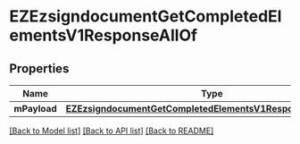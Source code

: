 # EZEzsigndocumentGetCompletedElementsV1ResponseAllOf

## Properties
Name | Type | Description | Notes
------------ | ------------- | ------------- | -------------
**mPayload** | [**EZEzsigndocumentGetCompletedElementsV1ResponseMPayload***](EZEzsigndocumentGetCompletedElementsV1ResponseMPayload.md) |  | 

[[Back to Model list]](../README.md#documentation-for-models) [[Back to API list]](../README.md#documentation-for-api-endpoints) [[Back to README]](../README.md)


